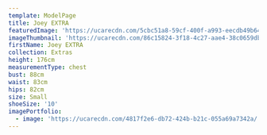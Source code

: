 ```yaml
---
template: ModelPage
title: Joey EXTRA
featuredImage: 'https://ucarecdn.com/5cbc51a8-59cf-400f-a993-eecdb49b64dd/'
imageThumbnail: 'https://ucarecdn.com/86c15824-3f18-4c27-aae4-38c0659db754/'
firstName: Joey EXTRA
collection: Extras
height: 176cm
measurementType: chest
bust: 88cm
waist: 83cm
hips: 82cm
size: Small
shoeSize: '10'
imagePortfolio:
  - image: 'https://ucarecdn.com/4817f2e6-db72-424b-b21c-055a69a7342a/'
---
```


